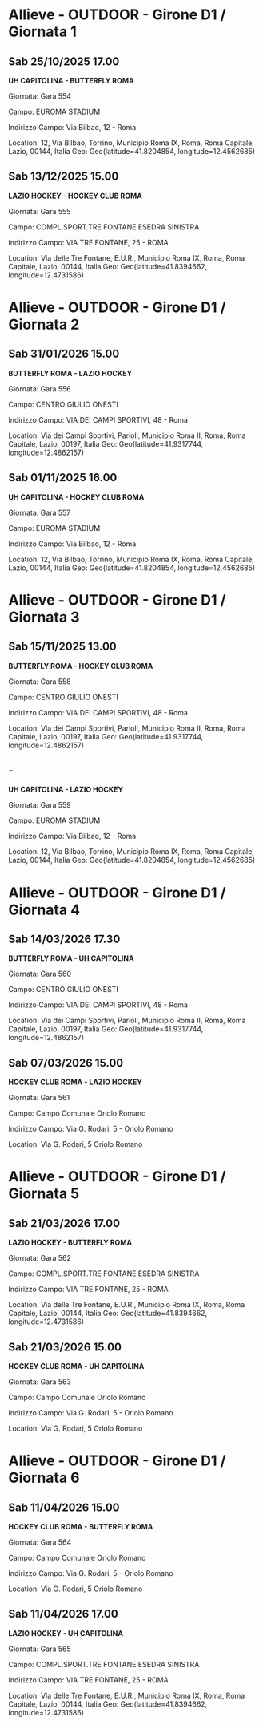 # Allieve - OUTDOOR  - Girone D1 / Giornata 1
## Sab 25/10/2025 17.00

<strong>UH CAPITOLINA - BUTTERFLY ROMA</strong>

Giornata: Gara 554

Campo: EUROMA STADIUM 

Indirizzo Campo:  Via Bilbao, 12 - Roma

Location: 12, Via Bilbao, Torrino, Municipio Roma IX, Roma, Roma Capitale, Lazio, 00144, Italia
Geo: Geo(latitude=41.8204854, longitude=12.4562685)
<!-- VALCHISONE_END -->



## Sab 13/12/2025 15.00

<strong>LAZIO HOCKEY - HOCKEY CLUB ROMA</strong>

Giornata: Gara 555

Campo: COMPL.SPORT.TRE FONTANE ESEDRA SINISTRA 

Indirizzo Campo:  VIA TRE FONTANE, 25 - ROMA

Location: Via delle Tre Fontane, E.U.R., Municipio Roma IX, Roma, Roma Capitale, Lazio, 00144, Italia
Geo: Geo(latitude=41.8394662, longitude=12.4731586)
<!-- VALCHISONE_END -->


# Allieve - OUTDOOR  - Girone D1 / Giornata 2
## Sab 31/01/2026 15.00

<strong>BUTTERFLY ROMA - LAZIO HOCKEY</strong>

Giornata: Gara 556

Campo: CENTRO GIULIO ONESTI 

Indirizzo Campo:  VIA DEI CAMPI SPORTIVI, 48 - Roma

Location: Via dei Campi Sportivi, Parioli, Municipio Roma II, Roma, Roma Capitale, Lazio, 00197, Italia
Geo: Geo(latitude=41.9317744, longitude=12.4862157)
<!-- VALCHISONE_END -->



## Sab 01/11/2025 16.00

<strong>UH CAPITOLINA - HOCKEY CLUB ROMA</strong>

Giornata: Gara 557

Campo: EUROMA STADIUM 

Indirizzo Campo:  Via Bilbao, 12 - Roma

Location: 12, Via Bilbao, Torrino, Municipio Roma IX, Roma, Roma Capitale, Lazio, 00144, Italia
Geo: Geo(latitude=41.8204854, longitude=12.4562685)
<!-- VALCHISONE_END -->


# Allieve - OUTDOOR  - Girone D1 / Giornata 3
## Sab 15/11/2025 13.00

<strong>BUTTERFLY ROMA - HOCKEY CLUB ROMA</strong>

Giornata: Gara 558

Campo: CENTRO GIULIO ONESTI 

Indirizzo Campo:  VIA DEI CAMPI SPORTIVI, 48 - Roma

Location: Via dei Campi Sportivi, Parioli, Municipio Roma II, Roma, Roma Capitale, Lazio, 00197, Italia
Geo: Geo(latitude=41.9317744, longitude=12.4862157)
<!-- VALCHISONE_END -->



## -

<strong>UH CAPITOLINA - LAZIO HOCKEY</strong>

Giornata: Gara 559

Campo: EUROMA STADIUM 

Indirizzo Campo:  Via Bilbao, 12 - Roma

Location: 12, Via Bilbao, Torrino, Municipio Roma IX, Roma, Roma Capitale, Lazio, 00144, Italia
Geo: Geo(latitude=41.8204854, longitude=12.4562685)
<!-- VALCHISONE_END -->


# Allieve - OUTDOOR  - Girone D1 / Giornata 4
## Sab 14/03/2026 17.30

<strong>BUTTERFLY ROMA - UH CAPITOLINA</strong>

Giornata: Gara 560

Campo: CENTRO GIULIO ONESTI 

Indirizzo Campo:  VIA DEI CAMPI SPORTIVI, 48 - Roma

Location: Via dei Campi Sportivi, Parioli, Municipio Roma II, Roma, Roma Capitale, Lazio, 00197, Italia
Geo: Geo(latitude=41.9317744, longitude=12.4862157)
<!-- VALCHISONE_END -->



## Sab 07/03/2026 15.00

<strong>HOCKEY CLUB ROMA - LAZIO HOCKEY</strong>

Giornata: Gara 561

Campo: Campo Comunale Oriolo Romano 

Indirizzo Campo:  Via G. Rodari, 5 - Oriolo Romano

Location:  Via G. Rodari, 5 Oriolo Romano
<!-- VALCHISONE_END -->


# Allieve - OUTDOOR  - Girone D1 / Giornata 5
## Sab 21/03/2026 17.00

<strong>LAZIO HOCKEY - BUTTERFLY ROMA</strong>

Giornata: Gara 562

Campo: COMPL.SPORT.TRE FONTANE ESEDRA SINISTRA 

Indirizzo Campo:  VIA TRE FONTANE, 25 - ROMA

Location: Via delle Tre Fontane, E.U.R., Municipio Roma IX, Roma, Roma Capitale, Lazio, 00144, Italia
Geo: Geo(latitude=41.8394662, longitude=12.4731586)
<!-- VALCHISONE_END -->



## Sab 21/03/2026 15.00

<strong>HOCKEY CLUB ROMA - UH CAPITOLINA</strong>

Giornata: Gara 563

Campo: Campo Comunale Oriolo Romano 

Indirizzo Campo:  Via G. Rodari, 5 - Oriolo Romano

Location:  Via G. Rodari, 5 Oriolo Romano
<!-- VALCHISONE_END -->


# Allieve - OUTDOOR  - Girone D1 / Giornata 6
## Sab 11/04/2026 15.00

<strong>HOCKEY CLUB ROMA - BUTTERFLY ROMA</strong>

Giornata: Gara 564

Campo: Campo Comunale Oriolo Romano 

Indirizzo Campo:  Via G. Rodari, 5 - Oriolo Romano

Location:  Via G. Rodari, 5 Oriolo Romano
<!-- VALCHISONE_END -->



## Sab 11/04/2026 17.00

<strong>LAZIO HOCKEY - UH CAPITOLINA</strong>

Giornata: Gara 565

Campo: COMPL.SPORT.TRE FONTANE ESEDRA SINISTRA 

Indirizzo Campo:  VIA TRE FONTANE, 25 - ROMA

Location: Via delle Tre Fontane, E.U.R., Municipio Roma IX, Roma, Roma Capitale, Lazio, 00144, Italia
Geo: Geo(latitude=41.8394662, longitude=12.4731586)
<!-- VALCHISONE_END -->


